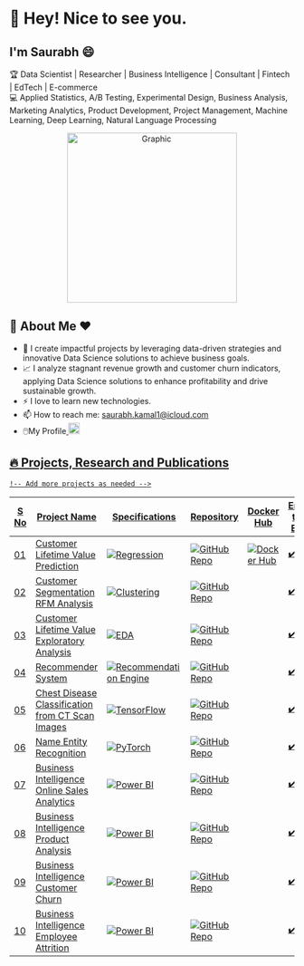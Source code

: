 # 👋 Hey! Nice to see you.

## I'm Saurabh 😄

🏆 Data Scientist | Researcher | Business Intelligence | Consultant | Fintech | EdTech | E-commerce  
💻 Applied Statistics, A/B Testing, Experimental Design, Business Analysis, Marketing Analytics, Product Development, Project Management, Machine Learning, Deep Learning, Natural Language Processing  

<div align="center">
    <img src="https://imarticus.org/blog/wp-content/uploads/2020/09/rt.gif" alt="Graphic" width="300">
</div>

## 👋 About Me ❤️
- 🌱 I create impactful projects by leveraging data-driven strategies and innovative Data Science solutions to achieve business goals.
- 📈 I analyze stagnant revenue growth and customer churn indicators, applying Data Science solutions to enhance profitability and drive sustainable growth.
- ⚡ I love to learn new technologies. 
- 📫 How to reach me: saurabh.kamal1@icloud.com
- 🖱️My Profile<a href="https://www.linkedin.com/in/saurabh-kamal/" target="_blank">
    <img src="https://cdn-icons-png.flaticon.com/512/174/174857.png" alt="LinkedIn" width="20" style="margin-right: 10px;">


## 🔥 Projects, Research and Publications

<table>
  <thead>
    <tr>
      <th>S No</th>
      <th>Project Name</th>
      <th>Specifications</th>
      <th>Repository</th>
      <th>Docker Hub</th>
      <th>End-to-End</th>
    </tr>
  </thead>
  <tbody>
    <tr>
  <td>01</td>
  <td>Customer Lifetime Value Prediction</td>
  <td>
    <img src="https://img.shields.io/badge/Regression-Analysis-blue?style=flat-square" alt="Regression">
  </td>
  <td>
    <a href="https://github.com/saurabhkamal/clvproject" target="_blank">
      <img src="https://img.shields.io/badge/GitHub-Repo-blue?logo=github" alt="GitHub Repo">
    </a>
  </td>
  <td>
    <a href="https://hub.docker.com/your-docker-link" target="_blank">
      <img src="https://img.shields.io/badge/Docker-Hub-green?logo=docker" alt="Docker Hub">
    </a>
  </td>
  <td>✔️</td>
</tr>
    <tr>
  <td>02</td>
  <td>Customer Segmentation RFM Analysis</td>
  <td>
    <img src="https://img.shields.io/badge/Clustering-Unsupervised%20Learning-green?style=flat-square" alt="Clustering">
  </td>
  <td>
    <a href="https://github.com/saurabhkamal/Customer-Segmentation-RFM-Analysis-And-KMeans-Clustering" target="_blank">
      <img src="https://img.shields.io/badge/GitHub-Repo-blue?logo=github" alt="GitHub Repo">
    </a>
  </td>
  <td>
    <a href="https://hub.docker.com/your-docker-link" target="_blank"></a>
  </td>
  <td>✔️</td>
</tr>
    <tr>
  <td>03</td>
  <td>Customer Lifetime Value Exploratory Analysis</td>
  <td>
    <img src="https://img.shields.io/badge/EDA-Exploratory%20Data%20Analysis-orange?style=flat-square" alt="EDA">
  </td>
  <td>
    <a href="https://github.com/saurabhkamal/Customer-Lifetime-Value-CLV" target="_blank">
      <img src="https://img.shields.io/badge/GitHub-Repo-blue?logo=github" alt="GitHub Repo">
    </a>
  </td>
  <td>
    <a href="https://hub.docker.com/your-docker-link" target="_blank"></a>
  </td>
  <td>✔️</td>
</tr>
  <tr>
  <td>04</td>
  <td>Recommender System</td>
  <td>
    <img src="https://img.shields.io/badge/Recommendation%20Engine-Machine%20Learning-red?style=flat-square" alt="Recommendation Engine">
  </td>
  <td>
    <a href="https://github.com/saurabhkamal/ML-Based-Book-Recommender-System" target="_blank">
      <img src="https://img.shields.io/badge/GitHub-Repo-blue?logo=github" alt="GitHub Repo">
    </a>
  </td>
  <td>
    <a href="https://hub.docker.com/your-docker-link" target="_blank"></a>
  </td>
  <td>✔️</td>
</tr>    
    <tr>
      <td>05</td>
      <td>Chest Disease Classification from CT Scan Images</td>
      <td><img src="https://img.shields.io/badge/Deep%20Learning%20CNN-TensorFlow-orange?logo=tensorflow" alt="TensorFlow"></td>
      <td><a href="https://github.com/saurabhkamal/Chest-Disease-Classification" target="_blank"><img src="https://img.shields.io/badge/GitHub-Repo-blue?logo=github" alt="GitHub Repo"></a></td>
      <td><a href="https://hub.docker.com/your-docker-link" target="_blank"></a></td>
      <td>✔️</td>
    </tr>
    <tr>
      <td>06</td>
      <td>Name Entity Recognition</td>
      <td><img src="https://img.shields.io/badge/Deep%20Learning%20NLP-PyTorch-red?logo=pytorch" alt="PyTorch"></td>
      <td><a href="https://github.com/saurabhkamal/Name-Entity-Recognition" target="_blank"><img src="https://img.shields.io/badge/GitHub-Repo-blue?logo=github" alt="GitHub Repo"></a></td>
      <td><a href="https://hub.docker.com/your-docker-link" target="_blank"></a></td>
      <td>✔️</td>
    </tr>
 <tr>
  <td>07</td>
  <td>Business Intelligence Online Sales Analytics</td>
  <td><img src="https://img.shields.io/badge/Power%20BI-Business%20Intelligence-yellow?logo=Power-BI&logoColor=white&style=flat-square" alt="Power BI"></td>
  <td><a href="https://github.com/saurabhkamal/PowerBI-Business-Intelligence-Online-Store-Sales-Analytics" target="_blank"><img src="https://img.shields.io/badge/GitHub-Repo-blue?logo=github" alt="GitHub Repo"></a></td>
  <td><a href="https://app.powerbi.com/view?r=your-dashboard-link" target="_blank"></a></td>
  <td>✔️</td>
</tr>
 <tr>
  <td>08</td>
  <td>Business Intelligence Product Analysis</td>
  <td><img src="https://img.shields.io/badge/Power%20BI-Business%20Intelligence-yellow?logo=Power-BI&logoColor=white&style=flat-square" alt="Power BI"></td>
  <td><a href="https://github.com/saurabhkamal/PowerBI-Business-Intelligence-Product-Analysis" target="_blank"><img src="https://img.shields.io/badge/GitHub-Repo-blue?logo=github" alt="GitHub Repo"></a></td>
  <td><a href="https://app.powerbi.com/view?r=your-dashboard-link" target="_blank"></a></td>
  <td>✔️</td>
</tr>
 <tr>
  <td>09</td>
  <td>Business Intelligence Customer Churn</td>
  <td><img src="https://img.shields.io/badge/Power%20BI-Business%20Intelligence-yellow?logo=Power-BI&logoColor=white&style=flat-square" alt="Power BI"></td>
  <td><a href="https://github.com/saurabhkamal/PowerBI-Business-Intelligence-Customer-Churn" target="_blank"><img src="https://img.shields.io/badge/GitHub-Repo-blue?logo=github" alt="GitHub Repo"></a></td>
  <td><a href="https://app.powerbi.com/view?r=your-dashboard-link" target="_blank"></a></td>
  <td>✔️</td>
</tr>
 <tr>
  <td>10</td>
  <td>Business Intelligence Employee Attrition</td>
  <td><img src="https://img.shields.io/badge/Power%20BI-Business%20Intelligence-yellow?logo=Power-BI&logoColor=white&style=flat-square" alt="Power BI"></td>
  <td><a href="https://github.com/saurabhkamal/PowerBI-Business-Intelligence-Employee-Attrition" target="_blank"><img src="https://img.shields.io/badge/GitHub-Repo-blue?logo=github" alt="GitHub Repo"></a></td>
  <td><a href="https://app.powerbi.com/view?r=your-dashboard-link" target="_blank"></a></td>
  <td>✔️</td>
</tr>

      
    !-- Add more projects as needed -->
  </tbody>
</table>

